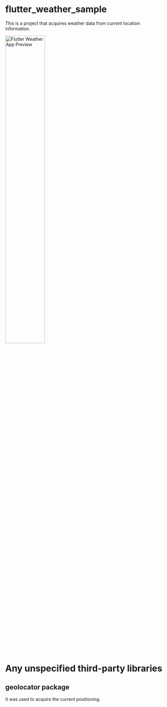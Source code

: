 # flutter_weather_sample

This is a project that acquires weather data from current location information.

<img src="https://github.com/alexlim1019/FlutterWeatherSample/blob/main/Screenshot_20230526_144917.png" alt="Flutter Weather App Preview" width=50% height=50%>

# Any unspecified third-party libraries

## geolocator package
It was used to acquire the current positioning.
